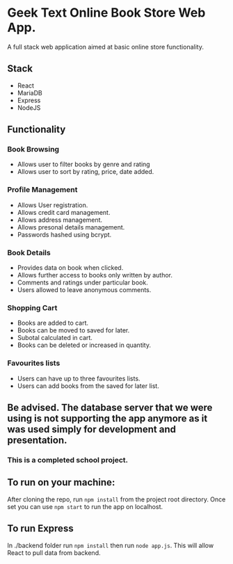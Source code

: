 # Geek Text Online Book Store Web App.

A full stack web application aimed at basic online store functionality.

## Stack
- React
- MariaDB
- Express
- NodeJS

## Functionality

### Book Browsing
- Allows user to filter books by genre and rating
- Allows user to sort by rating, price, date added.

### Profile Management
- Allows User registration.
- Allows credit card management.
- Allows address management.
- Allows presonal details management.
- Passwords hashed using bcrypt.

### Book Details
- Provides data on book when clicked. 
- Allows further access to books only written by author.
- Comments and ratings under particular book.
- Users allowed to leave anonymous comments.

### Shopping Cart
- Books are added to cart.
- Books can be moved to saved for later.
- Subotal calculated in cart.
- Books can be deleted or increased in quantity.

### Favourites lists
- Users can have up to three favourites lists.
- Users can add books from the saved for later list.

## Be advised. The database server that we were using is not supporting the app anymore as it was used simply for development and presentation.

### This is a completed school project.

## To run on your machine:

After cloning the repo, run ```npm install``` from the project root directory. Once set you can use `npm start` to run the app on localhost.

## To run Express

In ./backend folder run ```npm install``` then run ```node app.js```. This will allow React to pull data from backend.


